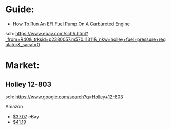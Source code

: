 # Guide:
- [How To Run An EFI Fuel Pump On A Carbureted Engine](https://youtu.be/jOUhOxWFPII)

sch: https://www.ebay.com/sch/i.html?_from=R40&_trksid=p2380057.m570.l1311&_nkw=holley+fuel+pressure+regulator&_sacat=0

# Market:
## Holley 12-803
sch: https://www.google.com/search?q=Holley+12-803

Amazon
- [$37.07](https://www.amazon.com/Holley-12-803-Fuel-Pressure-Regulator/dp/B00029JC6C)
eBay
- [$41.19](https://www.ebay.com/itm/173900891007)
